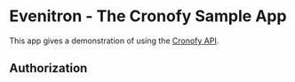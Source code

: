 # Evenitron - The Cronofy Sample App

This app gives a demonstration of using the [Cronofy API](http://www.cronofy.com/developers/api).

## Authorization

